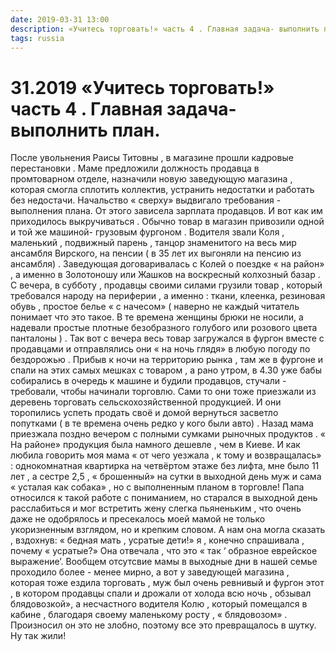 ```yaml
---
date: 2019-03-31 13:00
description: «Учитесь торговать!» часть 4 . Главная задача- выполнить план.
tags: russia
---
```

# 31.2019 «Учитесь торговать!» часть 4 . Главная задача- выполнить план.

После увольнения Раисы Титовны , в магазине прошли кадровые перестановки . Маме предложили должность продавца в промтоварном отделе, назначили новую заведующую магазина , которая смогла сплотить коллектив, устранить недостатки и  работать без недостачи. Начальство « сверху» выдвигало требования - выполнения плана. От этого зависела зарплата  продавцов.  И вот как им приходилось выкручиваться .  Обычно товар в магазин привозили одной и той же машиной- грузовым фургоном . Водителя звали Коля , маленький , подвижный парень , танцор  знаменитого на весь мир ансамбля Вирского,  на пенсии  ( в 35 лет их выгоняли на пенсию из ансамбля) . Заведующая договаривалась с Колей о поездке « на район» , а именно в Золотоношу или Жашков на воскресный колхозный базар  . С вечера, в субботу , продавцы своими силами грузили  товар , который требовался народу на периферии , а именно : ткани, клеенка, резиновая обувь , простое белье « с начесом»  ( наверно не каждый читатель понимает что это такое. В те времена женщины брюки не носили, а надевали простые плотные безобразного голубого или розового цвета панталоны )  . Так вот с вечера весь товар загружался в фургон вместе с продавцами  и отправлялись они « на ночь глядя»  в любую погоду по бездорожью  . Прибыв к ночи на территорию рынка , там же в фургоне и спали на этих самых мешках с товаром , а рано утром,   в 4.30 уже бабы собирались в очередь к машине и будили продавцов, стучали - требовали, чтобы начинали торговлю. Сами то они тоже приезжали из деревень торговать  сельскохозяйственной продукцией. И они торопились успеть продать своё и домой вернуться засветло попутками  ( в те времена очень редко у кого были авто) . Назад мама приезжала поздно вечером с полными сумками рыночных продуктов . « На районе» продукция была намного дешевле , чем в Киеве.  И как любила говорить моя мама « от чего уезжала , к тому и возвращалась» : однокомнатная квартирка на четвёртом этаже без лифта, мне было 11 лет , а сестре 2,5 , « брошенный» на сутки в выходной день муж  и сама « усталая как собака» , но с выполненным планом в торговле! Папа относился к такой работе с пониманием, но старался в выходной день расслабиться и мог встретить жену слегка пьяненьким , что очень даже не одобрялось  и пресекалось моей мамой не только укоризненным взглядом, но и крепким словом. А нам она могла сказать , вздохнув: « бедная мать , усратые дети!» я , конечно спрашивала , почему « усратые?»  Она отвечала , что это « так ‘ образное еврейское выражение’.  Вообщем отсутсвие мамы в выходные дни в нашей семье проходило более - менее мирно, а вот у заведующей магазина , которая тоже ездила торговать , муж был очень ревнивый  и фургон этот , в котором продавцы спали и дрожали от холода всю ночь , обзывал блядовозкой», а несчастного водителя Колю , который помещался в кабине , благодаря своему маленькому росту , « блядовозом» . Произносил он это не злобно, поэтому все это превращалось в шутку. Ну так жили!

